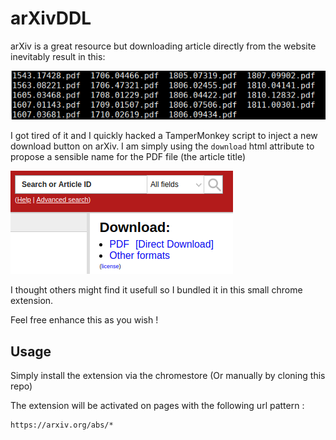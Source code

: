 # arXivDDL
arXiv is a great resource but downloading article directly from the website inevitably result in this:

![Crazy number of xxxx.xxxxx.pdf files](imgs/theProblem.png)

I got tired of it and I quickly hacked a TamperMonkey script to inject a new download button on arXiv. I am simply using the `download` html attribute to propose a sensible name for the PDF file (the article title)

![Download link added to the arXiv page](imgs/result.png)

I thought others might find it usefull so I bundled it in this small chrome extension.

Feel free enhance this as you wish !

## Usage

Simply install the extension via the chromestore (Or manually by cloning this repo)

The extension will be activated on pages with the following url pattern : 
```
https://arxiv.org/abs/*
```

